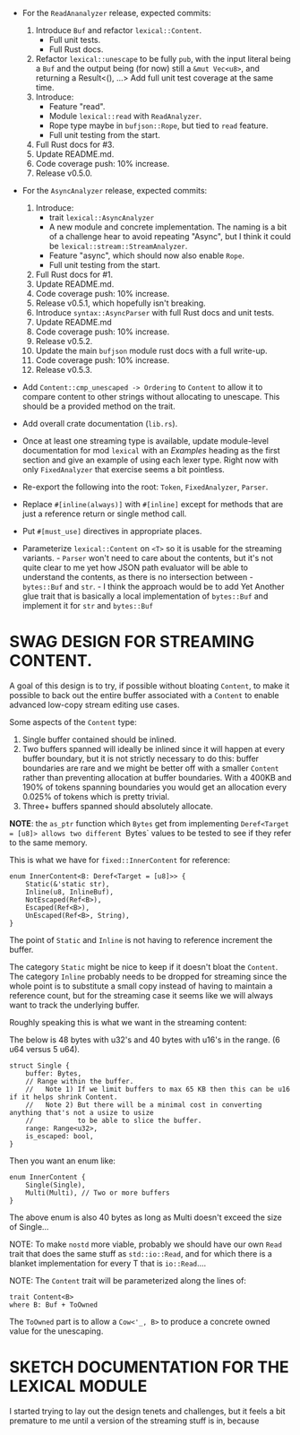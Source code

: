 - For the `ReadAnanalyzer` release, expected commits:
   1. Introduce `Buf` and refactor `lexical::Content`.
        - Full unit tests.
        - Full Rust docs.
   2. Refactor `lexical::unescape` to be fully `pub`, with the input
      literal being a `Buf` and the output being (for now) still a
      `&mut Vec<u8>`, and returning a Result<(), ...>
       Add full unit test coverage at the same time.
   3. Introduce:
        - Feature "read".
        - Module `lexical::read` with `ReadAnalyzer`.
        - Rope type maybe in `bufjson::Rope`, but tied to `read` feature.
        - Full unit testing from the start.
    4. Full Rust docs for #3.
    5. Update README.md.
    6. Code coverage push: 10% increase.
    7. Release v0.5.0.
- For the `AsyncAnalyzer` release, expected commits:
    1. Introduce:
         - trait `lexical::AsyncAnalyzer`
         - A new module and concrete implementation. The naming is a bit of a
           challenge hear to avoid repeating "Async", but I think it could be
           `lexical::stream::StreamAnalyzer`.
        - Feature "async", which should now also enable `Rope`.
        - Full unit testing from the start.
    2. Full Rust docs for #1.
    3. Update README.md.
    4. Code coverage push: 10% increase.
    5. Release v0.5.1, which hopefully isn't breaking.
    6. Introduce `syntax::AsyncParser` with full Rust docs and unit tests.
    7. Update README.md
    8. Code coverage push: 10% increase.
    9. Release v0.5.2.
    10. Update the main `bufjson` module rust docs with a full write-up.
    11. Code coverage push: 10% increase.
    12. Release v0.5.3.

- Add `Content::cmp_unescaped -> Ordering` to `Content` to allow it to compare content to other
  strings without allocating to unescape. This should be a provided method on the trait.
- Add overall crate documentation (`lib.rs`).
- Once at least one streaming type is available, update module-level documentation for mod `lexical`
  with an *Examples* heading as the first section and give an example of using each lexer type.
  Right now with only `FixedAnalyzer` that exercise seems a bit pointless.
- Re-export the following into the root: `Token`, `FixedAnalyzer`, `Parser`.
- Replace `#[inline(always)]` with `#[inline]` except for methods that are just a reference return
  or single method call.
- Put `#[must_use]` directives in appropriate places.
- Parameterize `lexical::Content` on `<T>` so it is usable for the
  streaming variants.
      - `Parser` won't need to care about the contents, but it's
        not quite clear to me yet how JSON path evaluator will be able
        to understand the contents, as there is no intersection between
      - `bytes::Buf` and `str`.
      - I think the approach would be to add Yet Another glue trait that
        is basically a local implementation of `bytes::Buf` and implement
        it for `str` and `bytes::Buf`


SWAG DESIGN FOR STREAMING CONTENT.
==================================

A goal of this design is to try, if possible without bloating `Content`, to make it possible to
back out the entire buffer associated with a `Content` to enable advanced low-copy stream editing
use cases.

Some aspects of the `Content` type:

1. Single buffer contained should be inlined.
2. Two buffers spanned will ideally be inlined since it will happen at every buffer boundary, but
   it is not strictly necessary to do this: buffer boundaries are rare and we might be better off
   with a smaller `Content` rather than preventing allocation at buffer boundaries. With a 400KB
   and 190% of tokens spanning boundaries you would get an allocation every 0.025% of tokens which
   is pretty trivial.
3. Three+ buffers spanned should absolutely allocate.

**NOTE**: the `as_ptr` function which `Bytes` get from implementing `Deref<Target = [u8]> allows
          two different `Bytes` values to be tested to see if they refer to the same memory.

This is what we have for `fixed::InnerContent` for reference:

```
enum InnerContent<B: Deref<Target = [u8]>> {
    Static(&'static str),
    Inline(u8, InlineBuf),
    NotEscaped(Ref<B>),
    Escaped(Ref<B>),
    UnEscaped(Ref<B>, String),
}
```

The point of `Static` and `Inline` is not having to reference increment the buffer.

The category `Static` might be nice to keep if it doesn't bloat the `Content`. The category `Inline`
probably needs to be dropped for streaming since the whole point is to substitute a small copy
instead of having to maintain a reference count, but for the streaming case it seems like we will
always want to track the underlying buffer.

Roughly speaking this is what we want in the streaming content:

The below is 48 bytes with u32's and 40 bytes with u16's in the range. (6 u64 versus 5 u64).

```
struct Single {
    buffer: Bytes,
    // Range within the buffer.
    //   Note 1) If we limit buffers to max 65 KB then this can be u16 if it helps shrink Content.
    //   Note 2) But there will be a minimal cost in converting anything that's not a usize to usize
    //           to be able to slice the buffer.
    range: Range<u32>,
    is_escaped: bool,
}
```

Then you want an enum like:

```
enum InnerContent {
    Single(Single),
    Multi(Multi), // Two or more buffers
}
```

The above enum is also 40 bytes as long as Multi doesn't exceed the size of Single...

NOTE: To make `nostd` more viable, probably we should have our own `Read` trait that does the same
      stuff as `std::io::Read`, and for which there is a blanket implementation for every T that is
      `io::Read`....

NOTE: The `Content` trait will be parameterized along the lines of:

```
trait Content<B>
where B: Buf + ToOwned
```

The `ToOwned` part is to allow a `Cow<'_, B>` to produce a concrete owned value for the unescaping.

SKETCH DOCUMENTATION FOR THE LEXICAL MODULE
===========================================

I started trying to lay out the design tenets and challenges, but it feels a bit premature to me
until a version of the streaming stuff is in, because

